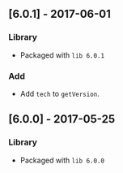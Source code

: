 ## [6.0.1] - 2017-06-01
### Library
- Packaged with `lib 6.0.1`

### Add
- Add `tech` to `getVersion`.

## [6.0.0] - 2017-05-25
### Library
- Packaged with `lib 6.0.0`
